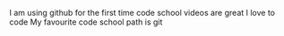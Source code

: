 I am using github for the first time
code school videos are great 
I love to code
My favourite code school path is git
